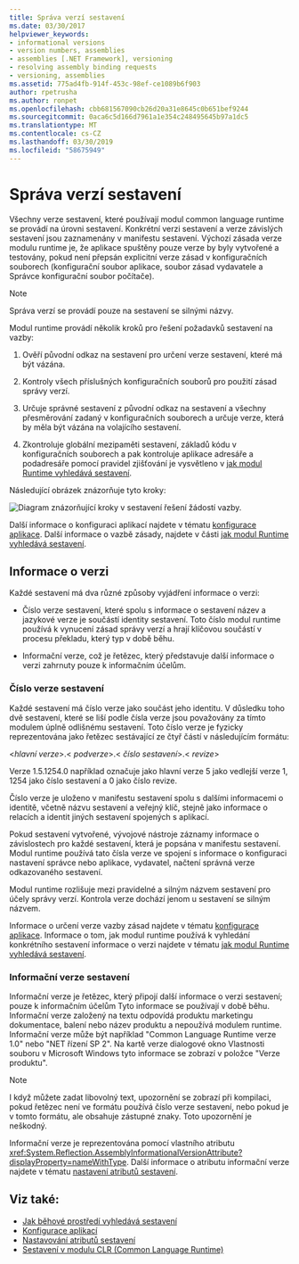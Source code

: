 ```yaml
---
title: Správa verzí sestavení
ms.date: 03/30/2017
helpviewer_keywords:
- informational versions
- version numbers, assemblies
- assemblies [.NET Framework], versioning
- resolving assembly binding requests
- versioning, assemblies
ms.assetid: 775ad4fb-914f-453c-98ef-ce1089b6f903
author: rpetrusha
ms.author: ronpet
ms.openlocfilehash: cbb681567090cb26d20a31e8645c0b651bef9244
ms.sourcegitcommit: 0aca6c5d166d7961a1e354c248495645b97a1dc5
ms.translationtype: MT
ms.contentlocale: cs-CZ
ms.lasthandoff: 03/30/2019
ms.locfileid: "58675949"
---
```

# <a name="assembly-versioning"></a>Správa verzí sestavení
Všechny verze sestavení, které používají modul common language runtime se provádí na úrovni sestavení. Konkrétní verzi sestavení a verze závislých sestavení jsou zaznamenány v manifestu sestavení. Výchozí zásada verze modulu runtime je, že aplikace spuštěny pouze verze by byly vytvořené a testovány, pokud není přepsán explicitní verze zásad v konfiguračních souborech (konfigurační soubor aplikace, soubor zásad vydavatele a Správce konfigurační soubor počítače).  
  
> [!NOTE]
>  Správa verzí se provádí pouze na sestavení se silnými názvy.  
  
 Modul runtime provádí několik kroků pro řešení požadavků sestavení na vazby:  
  
1.  Ověří původní odkaz na sestavení pro určení verze sestavení, které má být vázána.  
  
2.  Kontroly všech příslušných konfiguračních souborů pro použití zásad správy verzí.  
  
3.  Určuje správné sestavení z původní odkaz na sestavení a všechny přesměrování zadaný v konfiguračních souborech a určuje verze, která by měla být vázána na volajícího sestavení.  
  
4.  Zkontroluje globální mezipaměti sestavení, základů kódu v konfiguračních souborech a pak kontroluje aplikace adresáře a podadresáře pomocí pravidel zjišťování je vysvětleno v [jak modul Runtime vyhledává sestavení](../../../docs/framework/deployment/how-the-runtime-locates-assemblies.md).  
  
 Následující obrázek znázorňuje tyto kroky:  
  
 ![Diagram znázorňující kroky v sestavení řešení žádostí vazby.](./media/assembly-versioning/resolve-assembly-binding-request.gif)
  
 Další informace o konfiguraci aplikací najdete v tématu [konfigurace aplikace](../../../docs/framework/configure-apps/index.md). Další informace o vazbě zásady, najdete v části [jak modul Runtime vyhledává sestavení](../../../docs/framework/deployment/how-the-runtime-locates-assemblies.md).  
  
## <a name="version-information"></a>Informace o verzi  
 Každé sestavení má dva různé způsoby vyjádření informace o verzi:  
  
-   Číslo verze sestavení, které spolu s informace o sestavení název a jazykové verze je součástí identity sestavení. Toto číslo modul runtime používá k vynucení zásad správy verzí a hrají klíčovou součástí v procesu překladu, který typ v době běhu.  
  
-   Informační verze, což je řetězec, který představuje další informace o verzi zahrnuty pouze k informačním účelům.  
  
### <a name="assembly-version-number"></a>Číslo verze sestavení  
 Každé sestavení má číslo verze jako součást jeho identitu. V důsledku toho dvě sestavení, které se liší podle čísla verze jsou považovány za tímto modulem úplně odlišnému sestavení. Toto číslo verze je fyzicky reprezentována jako řetězec sestávající ze čtyř částí v následujícím formátu:  
  
 \<*hlavní verze*>.\< *podverze*>.\< *číslo sestavení*>.\< *revize*>  
  
 Verze 1.5.1254.0 například označuje jako hlavní verze 5 jako vedlejší verze 1, 1254 jako číslo sestavení a 0 jako číslo revize.  
  
 Číslo verze je uloženo v manifestu sestavení spolu s dalšími informacemi o identitě, včetně názvu sestavení a veřejný klíč, stejně jako informace o relacích a identit jiných sestavení spojených s aplikací.  
  
 Pokud sestavení vytvořené, vývojové nástroje záznamy informace o závislostech pro každé sestavení, která je popsána v manifestu sestavení. Modul runtime používá tato čísla verze ve spojení s informace o konfiguraci nastavení správce nebo aplikace, vydavatel, načtení správná verze odkazovaného sestavení.  
  
 Modul runtime rozlišuje mezi pravidelné a silným názvem sestavení pro účely správy verzí. Kontrola verze dochází jenom u sestavení se silným názvem.  
  
 Informace o určení verze vazby zásad najdete v tématu [konfigurace aplikace](../../../docs/framework/configure-apps/index.md). Informace o tom, jak modul runtime používá k vyhledání konkrétního sestavení informace o verzi najdete v tématu [jak modul Runtime vyhledává sestavení](../../../docs/framework/deployment/how-the-runtime-locates-assemblies.md).  
  
### <a name="assembly-informational-version"></a>Informační verze sestavení  
 Informační verze je řetězec, který připojí další informace o verzi sestavení; pouze k informačním účelům Tyto informace se používají v době běhu. Informační verze založený na textu odpovídá produktu marketingu dokumentace, balení nebo název produktu a nepoužívá modulem runtime. Informační verze může být například "Common Language Runtime verze 1.0" nebo "NET řízení SP 2". Na kartě verze dialogové okno Vlastnosti souboru v Microsoft Windows tyto informace se zobrazí v položce "Verze produktu".  
  
> [!NOTE]
>  I když můžete zadat libovolný text, upozornění se zobrazí při kompilaci, pokud řetězec není ve formátu používá číslo verze sestavení, nebo pokud je v tomto formátu, ale obsahuje zástupné znaky. Toto upozornění je neškodný.  
  
 Informační verze je reprezentována pomocí vlastního atributu <xref:System.Reflection.AssemblyInformationalVersionAttribute?displayProperty=nameWithType>. Další informace o atributu informační verze najdete v tématu [nastavení atributů sestavení](../../../docs/framework/app-domains/set-assembly-attributes.md).  
  
## <a name="see-also"></a>Viz také:
- [Jak běhové prostředí vyhledává sestavení](../../../docs/framework/deployment/how-the-runtime-locates-assemblies.md)
- [Konfigurace aplikací](../../../docs/framework/configure-apps/index.md)
- [Nastavování atributů sestavení](../../../docs/framework/app-domains/set-assembly-attributes.md)
- [Sestavení v modulu CLR (Common Language Runtime)](../../../docs/framework/app-domains/assemblies-in-the-common-language-runtime.md)
